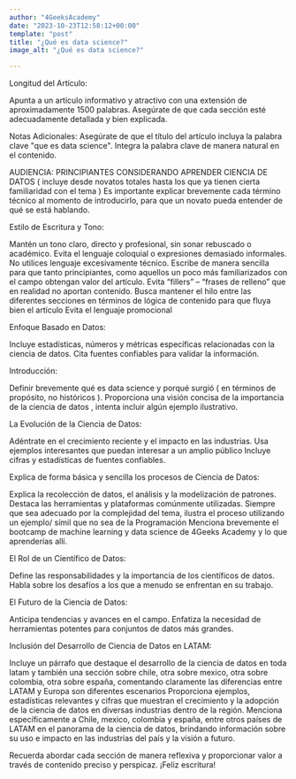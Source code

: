 ```yaml
---
author: "4GeeksAcademy"
date: "2023-10-23T12:58:12+00:00"
template: "post"
title: "¿Qué es data science?"
image_alt: "¿Qué es data science?"

---
```


Longitud del Artículo:

Apunta a un artículo informativo y atractivo con una extensión de aproximadamente 1500 palabras.
Asegúrate de que cada sección esté adecuadamente detallada y bien explicada.

Notas Adicionales:
Asegúrate de que el título del artículo incluya la palabra clave "que es data science". 
Integra la palabra clave de manera natural en el contenido.

AUDIENCIA: PRINCIPIANTES CONSIDERANDO APRENDER CIENCIA DE DATOS ( incluye desde  novatos totales hasta los que ya tienen cierta familiaridad con el tema ) 
Es importante explicar brevemente cada término técnico al momento de introducirlo,  para que un novato pueda entender de qué se está hablando.

Estilo de Escritura y Tono:

Mantén un tono claro, directo y profesional,  sin sonar rebuscado o académico.
Evita el lenguaje coloquial o expresiones demasiado informales.
No utilices lenguaje excesivamente técnico. Escribe de manera sencilla para que tanto principiantes, como aquellos un poco más familiarizados con el campo obtengan valor del artículo.
Evita “fillers” – “frases de relleno”  que en realidad no aportan contenido.
Busca mantener el hilo entre las diferentes secciones en términos de lógica de contenido para que fluya bien el artículo
Evita el lenguaje promocional

Enfoque Basado en Datos:

Incluye estadísticas, números y métricas específicas relacionadas con la ciencia de datos.
Cita fuentes confiables para validar la información.


Introducción:

Definir brevemente qué es data science y porqué surgió ( en términos de propósito, no históricos ).
Proporciona una visión concisa de la importancia de la ciencia de datos ,  intenta incluir algún ejemplo ilustrativo. 


La Evolución de la Ciencia de Datos:

Adéntrate en el crecimiento reciente y el impacto en las industrias. 
Usa ejemplos interesantes que puedan interesar a un amplio público 
Incluye cifras y estadísticas de fuentes confiables.


Explica de
forma básica y sencilla los procesos de Ciencia de Datos:

Explica la recolección de datos, el análisis y la modelización de patrones.
Destaca las herramientas y plataformas comúnmente utilizadas.
Siempre que sea adecuado por la complejidad del tema, ilustra el proceso utilizando un ejemplo/ símil  que no sea de la Programación 
Menciona brevemente el bootcamp de machine learning y data science de 4Geeks Academy y lo que aprenderías allí. 


El Rol de un Científico de Datos:

Define las responsabilidades y la importancia de los científicos de datos.
Habla sobre los desafíos a los que a menudo se enfrentan en su trabajo.

El Futuro de la Ciencia de Datos:

Anticipa tendencias y avances en el campo.
Enfatiza la necesidad de herramientas potentes para conjuntos de datos más grandes.

Inclusión del Desarrollo de Ciencia de Datos en LATAM:

Incluye un párrafo que destaque el desarrollo de la ciencia de datos en toda latam y también una sección sobre chile, otra sobre mexico, otra sobre colombia, otra sobre españa, comentando claramente las diferencias entre  LATAM y Europa son diferentes escenarios 
Proporciona ejemplos, estadísticas relevantes y cifras que muestran el crecimiento y la adopción de la ciencia de datos en diversas industrias dentro de la región.
Menciona específicamente a Chile, mexico, colombia y españa, entre otros países de LATAM en el panorama de la ciencia de datos, brindando información sobre su uso e impacto en las industrias del país y la visión a futuro. 


Recuerda abordar cada sección de manera reflexiva y proporcionar valor a través de contenido preciso y perspicaz. ¡Feliz escritura!
